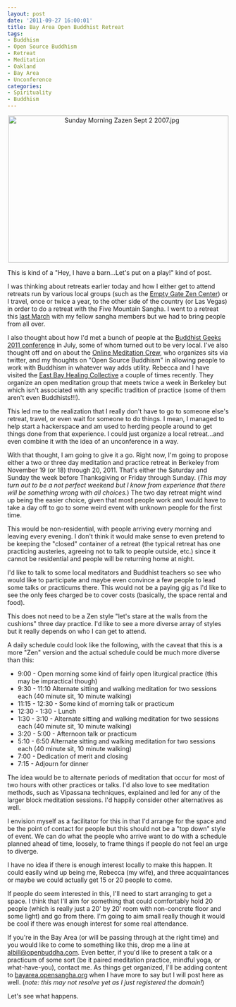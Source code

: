 ```yaml
--- 
layout: post
date: '2011-09-27 16:00:01'
title: Bay Area Open Buddhist Retreat
tags: 
- Buddhism
- Open Source Buddhism
- Retreat
- Meditation
- Oakland
- Bay Area
- Unconference
categories:
- Spirituality
- Buddhism
---
```

<p style="text-align:center"><a href="http://www.flickr.com/photos/kanzeon_zen_center/1306878549/" title="Sunday Morning Zazen Sept 2 2007.jpg by Big Mind Zen Center, on Flickr"><img src="http://farm2.static.flickr.com/1116/1306878549_cdbd5f396a.jpg" width="500" height="333" alt="Sunday Morning Zazen Sept 2 2007.jpg"></a></p>
This is kind of a "Hey, I have a barn...Let's put on a play!" kind of post.

I was thinking about retreats earlier today and how I either get to attend retreats run by various local groups (such as the [Empty Gate Zen Center](http://emptygatezen.com/)) or I travel, once or twice a year, to the other side of the country (or Las Vegas) in order to do a retreat with the Five Mountain Sangha. I went to a retreat this [last March](http://www.flickr.com/photos/albill/sets/72157626242214913/) with my fellow sangha members but we had to bring people from all over.

I also thought about how I'd met a bunch of people at the [Buddhist Geeks 2011 conference](http://www.buddhistgeeks.com/conference) in July, some of whom turned out to be very local. I've also thought off and on about the [Online Meditation Crew](http://onlinemeditationcrew.org/), who organizes sits via twitter, and my thoughts on "Open Source Buddhism" in allowing people to work with Buddhism in whatever way adds utility. Rebecca and I have visited the [East Bay Healing Collective](http://www.meetup.com/healingcollective) a couple of times recently. They organize an open meditation group that meets twice a week in Berkeley but which isn't associated with any specific tradition of practice (some of them aren't even Buddhists!!!).

This led me to the realization that I really don't have to go to someone else's retreat, travel, or even wait for someone to do things. I mean, I managed to help start a hackerspace and am used to herding people around to get things done from that experience. I could just organize a local retreat...and even combine it with the idea of an unconference in a way.

With that thought, I am going to give it a go. Right now, I'm going to propose either a two or three day meditation and practice retreat in Berkeley from November 19 (or 18) through 20, 2011. That's either the Saturday and Sunday the week before Thanksgiving or Friday through Sunday. (_This may turn out to be a not perfect weekend but I know from experience that there will be something wrong with all choices._) The two day retreat might wind up being the easier choice, given that most people work and would have to take a day off to go to some weird event with unknown people for the first time.

This would be non-residential, with people arriving every morning and leaving every evening. I don't think it would make sense to even pretend to be keeping the "closed" container of a retreat (the typical retreat has one practicing austeries, agreeing not to talk to people outside, etc.) since it cannot be residential and people will be returning home at night.

I'd like to talk to some local meditators and Buddhist teachers so see who would like to participate and maybe even convince a few people to lead some talks or practicums there. This would not be a paying gig as I'd like to see the only fees charged be to cover costs (basically, the space rental and food).

This does not need to be a Zen style "let's stare at the walls from the cushions" three day practice. I'd like to see a more diverse array of styles but it really depends on who I can get to attend.

A daily schedule could look like the following, with the caveat that this is a more "Zen" version and the actual schedule could be much more diverse than this:

* 9:00 - Open morning some kind of fairly open liturgical practice (this may be impractical though)
* 9:30 - 11:10 Alternate sitting and walking meditation for two sessions each (40 minute sit, 10 minute walking)
* 11:15 - 12:30 - Some kind of morning talk or practicum
* 12:30 - 1:30 - Lunch
* 1:30 - 3:10 - Alternate sitting and walking meditation for two sessions each (40 minute sit, 10 minute walking)
* 3:20 - 5:00 - Afternoon talk or practicum
* 5:10 - 6:50 Alternate sitting and walking meditation for two sessions each (40 minute sit, 10 minute walking)
* 7:00 - Dedication of merit and closing
* 7:15 - Adjourn for dinner

The idea would be to alternate periods of meditation that occur for most of two hours with other practices or talks. I'd also love to see meditation methods, such as Vipassana techniques, explained and led for any of the larger block meditation sessions. I'd happily consider other alternatives as well.

I envision myself as a facilitator for this in that I'd arrange for the space and be the point of contact for people but this should not be a "top down" style of event. We can do what the people who arrive want to do with a schedule planned ahead of time, loosely, to frame things if people do not feel an urge to diverge. 

I have no idea if there is enough interest locally to make this happen. It could easily wind up being me, Rebecca (my wife), and three acquaintances or maybe we could actually get 15 or 20 people to come. 

If people do seem interested in this, I'll need to start arranging to get a space. I think that I'll aim for something that could comfortably hold 20 people (which is really just a 20' by 20' room with non-concrete floor and some light) and go from there. I'm going to aim small really though it would be cool if there was enough interest for some real attendance. 

If you're in the Bay Area (or will be passing through at the right time) and you would like to come to something like this, drop me a line at <a href="mailto:albill@openbuddha.com">albill@openbuddha.com</a>. Even better, if you'd like to present a talk or a practicum of some sort (be it paired meditation practice, mindful yoga, or what-have-you), contact me. As things get organized, I'll be adding content to [bayarea.opensangha.org](bayarea.opensangha.org) when I have more to say but I will post here as well. (_note: this may not resolve yet as I just registered the domain!_)

Let's see what happens.